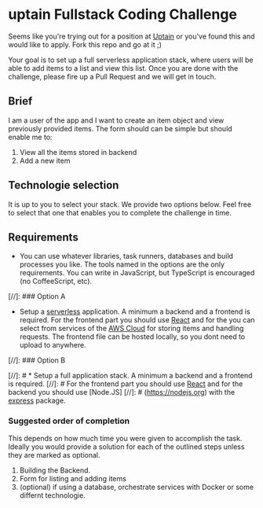 # uptain Fullstack Coding Challenge

Seems like you're trying out for a position at
[Uptain](https://uptain.de) or you've found this and would like to
apply.  Fork this repo and go at it ;)

Your goal is to set up a full serverless application stack, where users will be able to add items to a list and view this list. Once you are done with the challenge, please fire up a
Pull Request and we will get in touch.

## Brief

I am a user of the app and I want to create an item object and view
previously provided items. The form should can be simple but should enable me to:

1.  View all the items stored in backend
2.  Add a new item


## Technologie selection

It is up to you to select your stack. We provide two options below. Feel free to select that one that enables you to complete the challenge in time.

## Requirements

*   You can use whatever libraries, task runners, databases and build processes you
    like. The tools named in the options are the only requirements. You can write in JavaScript, but TypeScript is encouraged (no CoffeeScript, etc). 


[//]:  ### Option A

*   Setup a [serverless](https://serverless.com/) application. A minimum a backend and a frontend is required. 
    For the frontend part you should use [React](https://reactjs.org/) and for the you can select from services of the [AWS Cloud](https://aws.amazon.com) for storing items and handling requests. The frontend file can be hosted locally, so you dont need to upload to anywhere.
    
[//]: ### Option B

[//]: # *   Setup a full application stack. A minimum a backend and a frontend is required. 
[//]: #    For the frontend part you should use [React](https://reactjs.org/) and for the backend you should use [Node.JS]
[//]: # (https://nodejs.org) with the [express](https://www.npmjs.com/package/express) package.


### Suggested order of completion

This depends on how much time you were given to accomplish the task.
Ideally you would provide a solution for each of the outlined steps
unless they are marked as optional.

1.  Building the Backend.
2.  Form for listing and adding items
3.  (optional) if using a database, orchestrate services with Docker or some differnt technologie.

